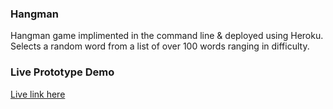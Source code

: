 ### Hangman 
Hangman game implimented in the command line & deployed using Heroku. 
Selects a random word from a list of over 100 words ranging in difficulty. 

### Live Prototype Demo
[Live link here](https://hangman-new.herokuapp.com/)

